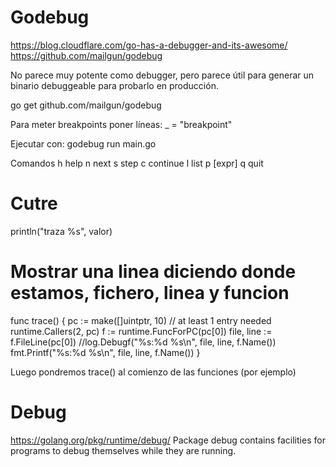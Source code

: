# Godebug
https://blog.cloudflare.com/go-has-a-debugger-and-its-awesome/
https://github.com/mailgun/godebug

No parece muy potente como debugger, pero parece útil para generar un binario debuggeable para probarlo en producción.

go get github.com/mailgun/godebug

Para meter breakpoints poner líneas:
_ = "breakpoint"

Ejecutar con:
godebug run main.go

Comandos
h help
n next
s step
c continue
l list
p [expr]
q quit


# Cutre
println("traza %s", valor)


# Mostrar una linea diciendo donde estamos, fichero, linea y funcion
func trace() {
	pc := make([]uintptr, 10)  // at least 1 entry needed
	runtime.Callers(2, pc)
	f := runtime.FuncForPC(pc[0])
	file, line := f.FileLine(pc[0])
	//log.Debugf("%s:%d %s\n", file, line, f.Name())
	fmt.Printf("%s:%d %s\n", file, line, f.Name())
}

Luego pondremos trace() al comienzo de las funciones (por ejemplo)



# Debug
https://golang.org/pkg/runtime/debug/
Package debug contains facilities for programs to debug themselves while they are running.


